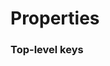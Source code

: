 # Properties


### Top-level keys

<ClientOnly>
  <json-table v-bind:json="json"/>
</ClientOnly>


<script>
    export default {
        data() {
            return {
                json : {}
            }
        },
        async mounted() {
            const response = await fetch("https://raw.githubusercontent.com/ontop/ontop/feature/property-description-with-type/documentation/property_description.json");
            const responseJson = await response.json();
            this.json = responseJson;
        }
    }
</script>
